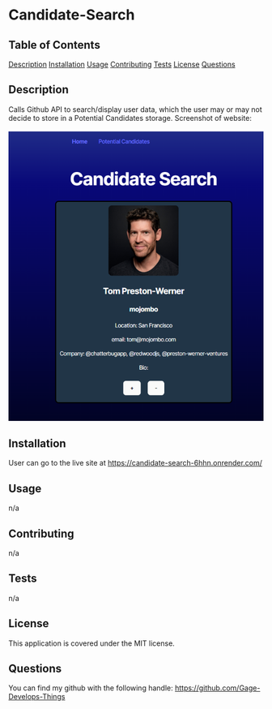 # Candidate-Search

## Table of Contents
[Description](#description)
[Installation](#installation)
[Usage](#usage)
[Contributing](#contributing)
[Tests](#tests)
[License](#license)
[Questions](#questions)

## Description
Calls Github API to search/display user data, which the user may or may not decide to store in a Potential Candidates storage.
Screenshot of website:

![image](https://github.com/Gage-Develops-Things/Candidate-Search/blob/main/public/screenshot.png?raw=true)

## Installation
User can go to the live site at https://candidate-search-6hhn.onrender.com/

## Usage
n/a

## Contributing
n/a

## Tests
n/a

## License
This application is covered under the MIT license.

## Questions
You can find my github with the following handle: https://github.com/Gage-Develops-Things  

